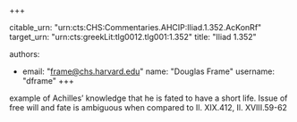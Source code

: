 +++


citable_urn: "urn:cts:CHS:Commentaries.AHCIP:Iliad.1.352.AcKonRf"
target_urn: "urn:cts:greekLit:tlg0012.tlg001:1.352"
title: "Iliad 1.352"

authors:
- email: "frame@chs.harvard.edu"
  name: "Douglas Frame"
  username: "dframe"
+++

<p>example of Achilles’ knowledge that he is fated to have a short life. Issue of free will and fate is ambiguous when compared to Il. XIX.412, Il. XVIII.59-62</p>